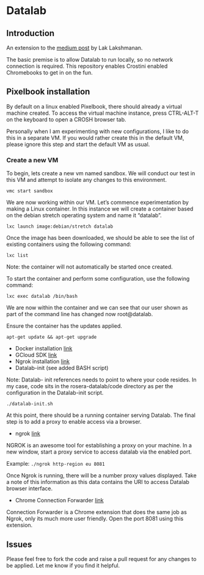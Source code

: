# Datalab

## Introduction
An extension to the [medium post](https://medium.com/google-cloud/how-to-run-cloud-datalab-on-your-laptop-14520195aa8c) by Lak Lakshmanan. 

The basic premise is to allow Datalab to run locally, so no network connection is required. This repository enables Crostini enabled Chromebooks to get in on the fun. 

## Pixelbook installation
By default on a linux enabled Pixelbook, there should already a virtual machine created. To access the virtual machine instance, press CTRL-ALT-T on the keyboard to open a CROSH browser tab. 

Personally when I am experimenting with new configurations, I like to  do this in a separate VM. If you would rather create this in the default VM, please ignore this step and start the default VM as usual.

### Create a new VM

To begin, lets create a new vm named sandbox. We will conduct our test in this VM and attempt to isolate any changes to this environment.

```vmc start sandbox ```
    
We are now working within our VM. Let’s commence experimentation by making a Linux container. In this instance we will create a container based on the debian stretch operating system and name it “datalab”.

```lxc launch image:debian/stretch datalab ```
    
Once the image has been downloaded, we should be able to see the list of existing containers using the following command:

```lxc list ```

Note: the container will not automatically be started once created. 

To start the container and perform some configuration, use the following command:

```lxc exec datalab /bin/bash ```
    
    
We are now within the container and we can see that our user shown as part of the command line has changed now root@datalab.

Ensure the container has the updates applied.

```apt-get update && apt-get upgrade ```
    
- Docker installation [link](https://docs.docker.com/install/linux/docker-ce/debian/#install-docker-ce-1)
- GCloud SDK [link](https://cloud.google.com/sdk/docs/quickstart-debian-ubuntu)
- Ngrok installation [link](https://ngrok.com/download)
- Datalab-init (see added BASH script)

Note: Datalab- init references needs to point to where your code resides. In my case, code sits in the rosera-datalab/code directory as per the configuration in the Datalab-init script.

```./datalab-init.sh ```
    
At this point, there should be a running container serving Datalab. The final step is to add a proxy to enable access via a browser.

- ngrok [link](https://ngrok.com/download)

NGROK is an awesome tool for establishing a proxy on your machine. In a new window, start a proxy service to access datalab via the enabled port.

Example:
    ```./ngrok http-region eu 8081 ```

Once Ngrok is running, there will be a number proxy values displayed. Take a note of this information as this data contains the URI to access Datalab browser interface.


- Chrome Connection Forwarder [link](https://chrome.google.com/webstore/detail/connection-forwarder/ahaijnonphgkgnkbklchdhclailflinn)

Connection Forwarder is a Chrome extension that does the same job as Ngrok, only its much more user friendly. Open the port 8081 using this extension.

## Issues
Please feel free to fork the code and raise a pull request for any changes to be applied. Let me know if you find it helpful.


